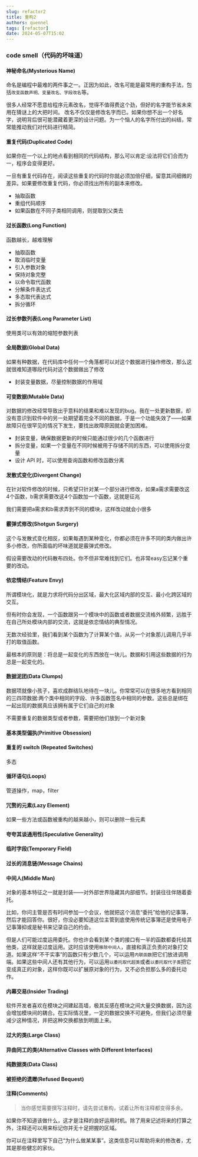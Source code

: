 ```yaml
---
slug: refactor2
title: 重构2
authors: quennel
tags: [refactor]
date: 2024-05-07T15:02
---
```


### code smell（代码的坏味道）
#### 神秘命名(Mysterious Name)
命名是编程中最难的两件事之一。正因为如此，改名可能是最常用的重构手法，包括`改变函数声明、变量改名、字段改名`等。

很多人经常不愿意给程序元素改名，觉得不值得费这个劲，但好的名字能节省未来用在猜谜上的大把时间。 改名不仅仅是修改名字而已。如果你想不出一个好名字，说明背后很可能潜藏着更深的设计问题。为一个恼人的名字所付出的纠结，常常能推动我们对代码进行精简。

#### 重复代码(Duplicated Code)
如果你在一个以上的地点看到相同的代码结构，那么可以肯定:设法将它们合而为 一，程序会变得更好。

一旦有重复代码存在，阅读这些重复的代码时你就必须加倍仔细，留意其间细微的差异。如果要修改重复代码，你必须找出所有的副本来修改。
- 抽取函数
- 重组代码顺序
- 如果函数在不同子类相同调用，则提取到父类去
#### 过长函数(Long Function)

函数越长，越难理解

- 抽取函数
- 取消临时变量
- 引入参数对象
- 保持对象完整
- 以命令取代函数
- 分解条件表达式
- 多态取代表达式
- 拆分循环

#### 过长参数列表(Long Parameter List)
使用类可以有效的缩短参数列表
#### 全局数据(Global Data)
如果有种数据，在代码库中任何一个角落都可以对这个数据进行操作修改，那么这就很难知道哪段代码对这个数据做出了修改
- 封装变量数据，尽量控制数据的作用域

#### 可变数据(Mutable Data)
对数据的修改经常导致出乎意料的结果和难以发现的bug。我在一处更新数据，却没有意识到软件中的另一处期望着完全不同的数据，于是一个功能失效了——如果故障只在很罕见的情况下发生，要找出故障原因就会更加困难。
- 封装变量，确保数据更新的时候只能通过很少的几个函数进行
- 拆分变量，如果一个变量在不同时候被用于存储不同的东西，可以使用拆分变量
- 设计 API 时，可以使用查询函数和修改函数分离

#### 发散式变化(Divergent Change)
在针对软件修改的时候，只希望只针对某一个部分进行修改，如果a需求需要改这4个函数，b需求需要改这4个函数加一个函数，这就是征兆

我们需要把a需求和b需求弄到不同的模块，这样改动就会小很多

#### 霰弹式修改(Shotgun Surgery)
这个与发散式变化相反，如果每遇到某种变化，你都必须在许多不同的类内做出许多小修改，你所面临的坏味道就是霰弹式修改。

假设需要改动的代码散布四处。你不但非常难找到它们。也非常easy忘记某个重要的改动。

#### 依恋情结(Feature Envy)
所谓模块化，就是力求将代码分出区域，最大化区域内部的交互、最小化跨区域的交互。

但有时你会发现，一个函数跟另一个模块中的函数或者数据交流格外频繁，远胜于在自己所处模块内部的交流，这就是依恋情结的典型情况。

无数次经验里，我们看到某个函数为了计算某个值，从另一个对象那儿调用几乎半打的取值函数。

最根本的原则是：将总是一起变化的东西放在一块儿。数据和引用这些数据的行为总是一起变化的。

#### 数据泥团(Data Clumps)
数据项就像小孩子，喜欢成群结队地待在一块儿。你常常可以在很多地方看到相同的三四项数据:两个类中相同的字段、许多函数签名中相同的参数。这些总是绑在一起出现的数据真应该拥有属于它们自己的对象

不需要重复的数据类型或者参数，需要把他们放到一个新对象
#### 基本类型偏执(Primitive Obsession)
#### 重复的 switch (Repeated Switches)
多态
#### 循环语句(Loops)
管道操作，map，filter
#### 冗赘的元素(Lazy Element)
如果一些方法或函数被重构的越来越小，则可以删除一些元素
#### 夸夸其谈通用性(Speculative Generality)
#### 临时字段(Temporary Field)
#### 过长的消息链(Message Chains)
#### 中间人(Middle Man)
对象的基本特征之一就是封装——对外部世界隐藏其内部细节。封装往往伴随着委托。

比如，你问主管是否有时间参加一个会议，他就把这个消息“委托”给他的记事簿，然后才能回答你。很好，你没必要知道这位主管到底使用传统记事簿还是使用电子记事簿抑或是秘书来记录自己的约会。

但是人们可能过度运用委托。你也许会看到某个类的接口有一半的函数都委托给其他类，这样就是过度运用。这时应该使用`移除中间人`，直接和真正负责的对象打交道。如果这样“不干实事”的函数只有少数几个，可以运用`内联函数`把它们放进调用端。如果这些中间人还有其他行为，可以运用`以委托取代超类`或者`以委托取代子类`把它变成真正的对象，这样你既可以扩展原对象的行为，又不必负担那么多的委托动作。
#### 内幕交易(Insider Trading)
软件开发者喜欢在模块之间建起高墙，极其反感在模块之间大量交换数据，因为这会增加模块间的耦合。在实际情况里，一定的数据交换不可避免，但我们必须尽量减少这种情况，并把这种交换都放到明面上来。
#### 过大的类(Large Class)
#### 异曲同工的类(Alternative Classes with Different Interfaces)
#### 纯数据类(Data Class)
#### 被拒绝的遗赠(Refused Bequest)
#### 注释(Comments)
> 当你感觉需要撰写注释时，请先尝试重构，试着让所有注释都变得多余。

如果你不知道该做什么，这才是注释的良好运用时机。除了用来记述将来的打算之外，注释还可以用来标记你并无十足把握的区域。

你可以在注释里写下自己“为什么做某某事”。这类信息可以帮助将来的修改者，尤其是那些健忘的家伙。
